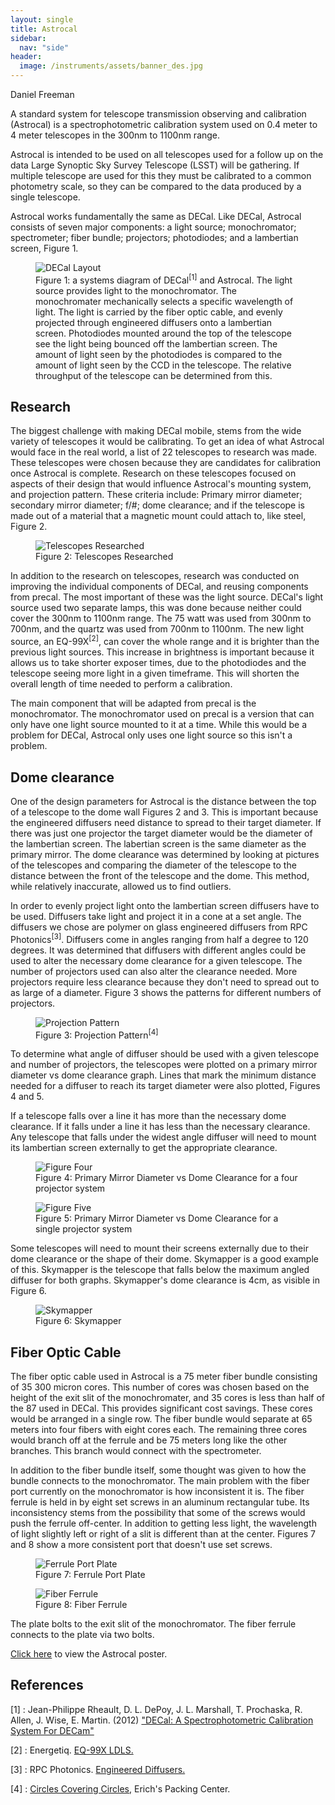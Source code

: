 ```yaml
---
layout: single
title: Astrocal
sidebar:
  nav: "side"
header:
  image: /instruments/assets/banner_des.jpg
---
```

Daniel Freeman

A standard system for telescope transmission observing and calibration (Astrocal) is a spectrophotometric calibration system used on 0.4 meter to 4 meter telescopes in the 300nm to 1100nm range.

Astrocal is intended to be used on all telescopes used for a follow up on the data Large Synoptic Sky Survey Telescope (LSST) will be gathering. If multiple telescope are used for this they must be calibrated to a common photometry scale, so they can be compared to the data produced by a single telescope.

Astrocal works fundamentally the same as DECal. Like DECal, Astrocal consists of seven major components: a light source; monochromator; spectrometer; fiber bundle; projectors; photodiodes; and a lambertian screen, Figure 1.

<figure>
  <img src="../assets/DeCal_layout.png" alt="DECal Layout">
  <figcaption>Figure 1: a systems diagram of DECal<sup>[1]</sup> and Astrocal. The light source provides light to the monochromator. The monochromater mechanically selects a specific wavelength of light. The light is carried by the fiber optic cable, and evenly projected through engineered diffusers onto a lambertian screen. Photodiodes mounted around the top of the telescope see the light being bounced off the lambertian screen. The amount of light seen by the photodiodes is compared to the amount of light seen by the CCD in the telescope. The relative throughput of the telescope can be determined from this.</figcaption>
</figure>

## Research
The biggest challenge with making DECal mobile, stems from the wide variety of telescopes it would be calibrating. To get an idea of what Astrocal would face in the real world, a list of 22 telescopes to research was made. These telescopes were chosen because they are candidates for calibration once Astrocal is complete. Research on these telescopes focused on aspects of their design that would influence Astrocal's mounting system, and projection pattern. These criteria include: Primary mirror diameter; secondary mirror diameter; f/#; dome clearance; and if the telescope is made out of a material that a magnetic mount could attach to, like steel, Figure 2.

<figure>
  <img src="../assets/telescopes.PNG" alt="Telescopes Researched">
  <figcaption>Figure 2: Telescopes Researched</figcaption>
</figure>

In addition to the research on telescopes, research was conducted on improving the individual components of DECal, and reusing components from precal. The most important of these was the light source. DECal's light source used two separate lamps, this was done because neither could cover the 300nm to 1100nm range. The 75 watt was used from 300nm to 700nm, and the quartz was used from 700nm to 1100nm. The new light source, an EQ-99X<sup>[2]</sup>, can cover the whole range and it is brighter than the previous light sources. This increase in brightness is important because it allows us to take shorter exposer times, due to the photodiodes and the telescope seeing more light in a given timeframe. This will shorten the overall length of time needed to perform a calibration.

The main component that will be adapted from precal is the monochromator. The monochromator used on precal is a version that can only have one light source mounted to it at a time. While this would be a problem for DECal, Astrocal only uses one light source so this isn't a problem.

## Dome clearance
One of the design parameters for Astrocal is the distance between the top of a telescope to the dome wall Figures 2 and 3. This is important because the engineered diffusers need distance to spread to their target diameter. If there was just one projector the target diameter would be the diameter of the lambertian screen. The labertian screen is the same diameter as the primary mirror. The dome clearance was determined by looking at pictures of the telescopes and comparing the diameter of the telescope to the distance between the front of the telescope and the dome. This method, while relatively inaccurate, allowed us to find outliers.

In order to evenly project light onto the lambertian screen diffusers have to be used. Diffusers take light and project it in a cone at a set angle. The diffusers we chose are polymer on glass engineered diffusers from RPC Photonics<sup>[3]</sup>. Diffusers come in angles ranging from half a degree to 120 degrees. It was determined that diffusers with different angles could be used to alter the necessary dome clearance for a given telescope. The number of projectors used can also alter the clearance needed. More projectors require less clearance because they don't need to spread out to as large of a diameter. Figure 3 shows the patterns for different numbers of projectors.

<figure>
  <img src="../assets/projectionpattern.PNG" alt="Projection Pattern">
  <figcaption>Figure 3: Projection Pattern<sup>[4]</sup></figcaption>
</figure>

To determine what angle of diffuser should be used with a given telescope and number of projectors, the telescopes were plotted on a primary mirror diameter vs dome clearance graph. Lines that mark the minimum distance needed for a diffuser to reach its target diameter were also plotted, Figures 4 and 5.

If a telescope falls over a line it has more than the necessary dome clearance. If it falls under a line it has less than the necessary clearance. Any telescope that falls under the widest angle diffuser will need to mount its lambertian screen externally to get the appropriate clearance.

<figure>
  <img src="../assets/fourprojectors.PNG" alt="Figure Four">
  <figcaption>Figure 4: Primary Mirror Diameter vs Dome Clearance for a four projector system</figcaption>
</figure>

<figure>
  <img src="../assets/oneprojectergraph.PNG" alt="Figure Five">
  <figcaption>Figure 5: Primary Mirror Diameter vs Dome Clearance for a single projector system</figcaption>
</figure>

Some telescopes will need to mount their screens externally due to their dome clearance or the shape of their dome. Skymapper is a good example of this. Skymapper is the telescope that falls below the maximum angled diffuser for both graphs. Skymapper's dome clearance is 4cm, as visible in Figure 6.


<figure>
  <img src="../assets/skymapper.jpg" alt="Skymapper">
  <figcaption>Figure 6: Skymapper</figcaption>
</figure>

## Fiber Optic Cable

The fiber optic cable used in Astrocal is a 75 meter fiber bundle consisting of 35 300 micron cores. This number of cores was chosen based on the height of the exit slit of the monochromater, and 35 cores is less than half of the 87 used in DECal. This provides significant cost savings. These cores would be arranged in a single row. The fiber bundle would separate at 65 meters into four fibers with eight cores each. The remaining three cores would branch off at the ferrule and be 75 meters long like the other branches. This branch would connect with the spectrometer.

In addition to the fiber bundle itself, some thought was given to how the bundle connects to the monochromator. The main problem with the fiber port currently on the monochromator is how inconsistent it is. The fiber ferrule is held in by eight set screws in an aluminum rectangular tube. Its inconsistency stems from the possibility that some of the screws would push the ferrule off-center. In addition to getting less light, the wavelength of light slightly left or right of a slit is different than at the center. Figures 7 and 8 show a more consistent port that doesn't use set screws.

<figure>
  <img src="../assets/FerrulePortPlate.jpg" alt="Ferrule Port Plate">
  <figcaption>Figure 7: Ferrule Port Plate</figcaption>
</figure>

<figure>
  <img src="../assets/FiberFerrule.jpg" alt="Fiber Ferrule">
  <figcaption>Figure 8: Fiber Ferrule</figcaption>
</figure>

The plate bolts to the exit slit of the monochromator. The fiber ferrule connects to the plate via two bolts.

<a href="../assets/DanielFreemanAstrocal_Poster.pdf" target="_blank">Click here</a> to view the Astrocal poster.

## References
[1] : Jean-Philippe Rheault, D. L. DePoy, J. L. Marshall, T. Prochaska, R. Allen, J. Wise, E. Martin. (2012) <a href="../assets/DECal_Fermilab2012_Marshall.pdf" target="_blank">"DECal: A Spectrophotometric Calibration System For DECam"</a>

[2] : Energetiq. <a href="http://www.energetiq.com/ldls-laser-driven-light-source-duv-broadband.php" target="_blank">EQ-99X LDLS.</a>

[3] : RPC Photonics. <a href="http://www.rpcphotonics.com/engineered-diffusers-information/" target="_blank">Engineered Diffusers.</a>

[4] : <a href="http://www2.stetson.edu/~efriedma/circovcir/" target="_blank">Circles Covering Circles,</a> Erich's Packing Center.